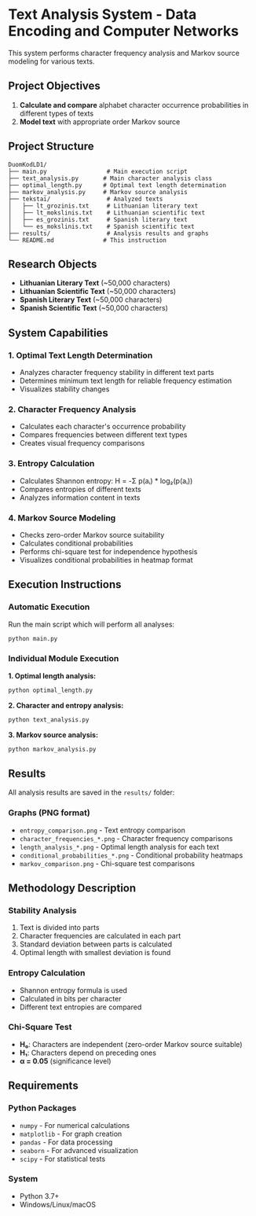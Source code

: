 # Text Analysis System - Data Encoding and Computer Networks

This system performs character frequency analysis and Markov source modeling for various texts.

## Project Objectives

1. **Calculate and compare** alphabet character occurrence probabilities in different types of texts
2. **Model text** with appropriate order Markov source

## Project Structure

```
DuomKodLD1/
├── main.py                 # Main execution script
├── text_analysis.py       # Main character analysis class
├── optimal_length.py      # Optimal text length determination
├── markov_analysis.py     # Markov source analysis
├── tekstai/                # Analyzed texts
│   ├── lt_grozinis.txt     # Lithuanian literary text
│   ├── lt_mokslinis.txt    # Lithuanian scientific text
│   ├── es_grozinis.txt     # Spanish literary text
│   └── es_mokslinis.txt    # Spanish scientific text
├── results/                # Analysis results and graphs
└── README.md              # This instruction
```

## Research Objects

- **Lithuanian Literary Text** (~50,000 characters)
- **Lithuanian Scientific Text** (~50,000 characters)
- **Spanish Literary Text** (~50,000 characters)
- **Spanish Scientific Text** (~50,000 characters)

## System Capabilities

### 1. Optimal Text Length Determination
- Analyzes character frequency stability in different text parts
- Determines minimum text length for reliable frequency estimation
- Visualizes stability changes

### 2. Character Frequency Analysis
- Calculates each character's occurrence probability
- Compares frequencies between different text types
- Creates visual frequency comparisons

### 3. Entropy Calculation
- Calculates Shannon entropy: H = -Σ p(aᵢ) * log₂(p(aᵢ))
- Compares entropies of different texts
- Analyzes information content in texts

### 4. Markov Source Modeling
- Checks zero-order Markov source suitability
- Calculates conditional probabilities
- Performs chi-square test for independence hypothesis
- Visualizes conditional probabilities in heatmap format

## Execution Instructions

### Automatic Execution

Run the main script which will perform all analyses:

```bash
python main.py
```

### Individual Module Execution

**1. Optimal length analysis:**
```bash
python optimal_length.py
```

**2. Character and entropy analysis:**
```bash
python text_analysis.py
```

**3. Markov source analysis:**
```bash
python markov_analysis.py
```

## Results

All analysis results are saved in the `results/` folder:

### Graphs (PNG format)
- `entropy_comparison.png` - Text entropy comparison
- `character_frequencies_*.png` - Character frequency comparisons
- `length_analysis_*.png` - Optimal length analysis for each text
- `conditional_probabilities_*.png` - Conditional probability heatmaps
- `markov_comparison.png` - Chi-square test comparisons


## Methodology Description

### Stability Analysis
1. Text is divided into parts
2. Character frequencies are calculated in each part
3. Standard deviation between parts is calculated
4. Optimal length with smallest deviation is found

### Entropy Calculation
- Shannon entropy formula is used
- Calculated in bits per character
- Different text entropies are compared

### Chi-Square Test
- **H₀**: Characters are independent (zero-order Markov source suitable)
- **H₁**: Characters depend on preceding ones
- **α = 0.05** (significance level)

## Requirements

### Python Packages
- `numpy` - For numerical calculations
- `matplotlib` - For graph creation
- `pandas` - For data processing
- `seaborn` - For advanced visualization
- `scipy` - For statistical tests

### System
- Python 3.7+
- Windows/Linux/macOS
